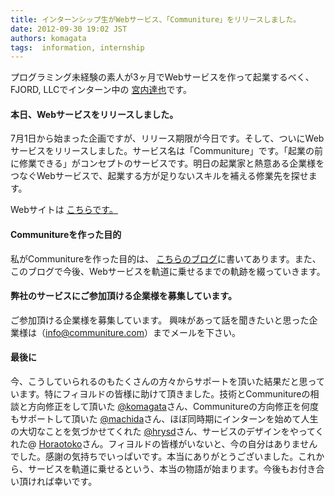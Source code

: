```yaml
---
title: インターンシップ生がWebサービス、「Communiture」をリリースしました。
date: 2012-09-30 19:02 JST
authors: komagata
tags:  information, internship
---
```

プログラミング未経験の素人が3ヶ月でWebサービスを作って起業するべく、FJORD, LLCでインターン中の [宮内達也](https://twitter.com/CheerDreams "宮内Twitter")です。

#### 本日、Webサービスをリリースしました。
7月1日から始まった企画ですが、リリース期限が今日です。そして、ついにWebサービスをリリースしました。サービス名は「Communiture」です。「起業の前に修業できる」がコンセプトのサービスです。明日の起業家と熱意ある企業様をつなぐWebサービスで、起業する方が足りないスキルを補える修業先を探せます。

Webサイトは [こちらです。](http://communiture.com "Communiture　")  

#### Communitureを作った目的
私がCommunitureを作った目的は、 [こちらのブログ](http://blog.communiture.com/2 "Communitureの目的")に書いてあります。また、このブログで今後、Webサービスを軌道に乗せるまでの軌跡を綴っていきます。  

#### 弊社のサービスにご参加頂ける企業様を募集しています。
ご参加頂ける企業様を募集しています。 興味があって話を聞きたいと思った企業様は（info@communiture.com）までメールを下さい。  

#### 最後に
今、こうしていられるのもたくさんの方々からサポートを頂いた結果だと思っています。特にフィヨルドの皆様に助けて頂きました。技術とCommunitureの相談と方向修正をして頂いた [@komagata](https://twitter.com/komagata)さん、Communitureの方向修正を何度もサポートして頂いた [@machida](https://twitter.com/machida)さん、ほぼ同時期にインターンを始めて人生の大切なことを気づかせてくれた [@hrysd](https://twitter.com/hrysd)さん、サービスのデザインをやってくれた@ [Horaotoko](https://twitter.com/Horaotoko)さん。フィヨルドの皆様がいないと、今の自分はありませんでした。感謝の気持ちでいっぱいです。本当にありがとうございました。これから、サービスを軌道に乗せるという、本当の物語が始まります。今後もお付き合い頂ければ幸いです。
